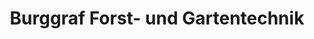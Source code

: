 ---
title: "Burggraf Forst- und Gartentechnik"
url: /bad-muenstereifel/burggraf-forst-und-gartentechnik/
shop: Eisenwaren
---
